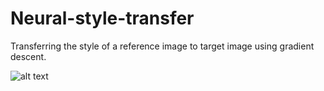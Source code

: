 # Neural-style-transfer
Transferring the style of a reference image to target image using gradient descent.

![alt text](https://github.com/IrfanManisali/Neural-style-transfer/blob/main/ahmo_style.jpg?raw=true)
